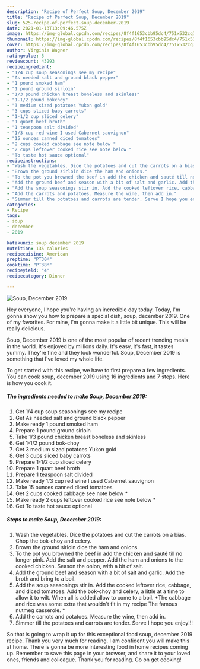 ```yaml
---
description: "Recipe of Perfect Soup, December 2019"
title: "Recipe of Perfect Soup, December 2019"
slug: 525-recipe-of-perfect-soup-december-2019
date: 2021-01-13T13:09:46.575Z
image: https://img-global.cpcdn.com/recipes/8f4f1653cbb95dc4/751x532cq70/soup-december-2019-recipe-main-photo.jpg
thumbnail: https://img-global.cpcdn.com/recipes/8f4f1653cbb95dc4/751x532cq70/soup-december-2019-recipe-main-photo.jpg
cover: https://img-global.cpcdn.com/recipes/8f4f1653cbb95dc4/751x532cq70/soup-december-2019-recipe-main-photo.jpg
author: Virginia Wagner
ratingvalue: 5
reviewcount: 43293
recipeingredient:
- "1/4 cup soup seasonings see my recipe"
- "As needed salt and ground black pepper"
- "1 pound smoked ham"
- "1 pound ground sirloin"
- "1/3 pound chicken breast boneless and skinless"
- "1-1/2 pound bokchoy"
- "3 medium sized potatoes Yukon gold"
- "3 cups sliced baby carrots"
- "1-1/2 cup sliced celery"
- "1 quart beef broth"
- "1 teaspoon salt divided"
- "1/3 cup red wine I used Cabernet sauvignon"
- "15 ounces canned diced tomatoes"
- "2 cups cooked cabbage see note below "
- "2 cups leftover cooked rice see note below "
- "To taste hot sauce optional"
recipeinstructions:
- "Wash the vegetables. Dice the potatoes and cut the carrots on a bias. Chop the bok-choy and celery."
- "Brown the ground sirloin dice the ham and onions."
- "To the pot you browned the beef in add the chicken and sauté till no longer pink. Add the salt and pepper. Add the ham and onions to the cooked chicken. Season the onion, with a bit of salt."
- "Add the ground beef and season with a bit of salt and garlic. Add the broth and bring to a boil."
- "Add the soup seasonings stir in. Add the cooked leftover rice, cabbage, and diced tomatoes. Add the bok-choy and celery, a little at a time to allow it to wilt. When all is added allow to come to a boil. *The cabbage and rice was some extra that wouldn&#39;t fit in my recipe The famous nutmeg casserole. *"
- "Add the carrots and potatoes. Measure the wine, then add in."
- "Simmer till the potatoes and carrots are tender. Serve I hope you enjoy!!!"
categories:
- Recipe
tags:
- soup
- december
- 2019

katakunci: soup december 2019 
nutrition: 135 calories
recipecuisine: American
preptime: "PT30M"
cooktime: "PT38M"
recipeyield: "4"
recipecategory: Dinner

---
```



![Soup, December 2019](https://img-global.cpcdn.com/recipes/8f4f1653cbb95dc4/751x532cq70/soup-december-2019-recipe-main-photo.jpg)

Hey everyone, I hope you're having an incredible day today. Today, I'm gonna show you how to prepare a special dish, soup, december 2019. One of my favorites. For mine, I'm gonna make it a little bit unique. This will be really delicious.

Soup, December 2019 is one of the most popular of recent trending meals in the world. It's enjoyed by millions daily. It's easy, it's fast, it tastes yummy. They're fine and they look wonderful. Soup, December 2019 is something that I've loved my whole life.




To get started with this recipe, we have to first prepare a few ingredients. You can cook soup, december 2019 using 16 ingredients and 7 steps. Here is how you cook it.

<!--inarticleads1-->

##### The ingredients needed to make Soup, December 2019:

1. Get 1/4 cup soup seasonings see my recipe
1. Get As needed salt and ground black pepper
1. Make ready 1 pound smoked ham
1. Prepare 1 pound ground sirloin
1. Take 1/3 pound chicken breast boneless and skinless
1. Get 1-1/2 pound bok-choy
1. Get 3 medium sized potatoes Yukon gold
1. Get 3 cups sliced baby carrots
1. Prepare 1-1/2 cup sliced celery
1. Prepare 1 quart beef broth
1. Prepare 1 teaspoon salt divided
1. Make ready 1/3 cup red wine I used Cabernet sauvignon
1. Take 15 ounces canned diced tomatoes
1. Get 2 cups cooked cabbage see note below *
1. Make ready 2 cups leftover cooked rice see note below *
1. Get To taste hot sauce optional




<!--inarticleads2-->

##### Steps to make Soup, December 2019:

1. Wash the vegetables. Dice the potatoes and cut the carrots on a bias. Chop the bok-choy and celery.
1. Brown the ground sirloin dice the ham and onions.
1. To the pot you browned the beef in add the chicken and sauté till no longer pink. Add the salt and pepper. Add the ham and onions to the cooked chicken. Season the onion, with a bit of salt.
1. Add the ground beef and season with a bit of salt and garlic. Add the broth and bring to a boil.
1. Add the soup seasonings stir in. Add the cooked leftover rice, cabbage, and diced tomatoes. Add the bok-choy and celery, a little at a time to allow it to wilt. When all is added allow to come to a boil. *The cabbage and rice was some extra that wouldn&#39;t fit in my recipe The famous nutmeg casserole. *
1. Add the carrots and potatoes. Measure the wine, then add in.
1. Simmer till the potatoes and carrots are tender. Serve I hope you enjoy!!!




So that is going to wrap it up for this exceptional food soup, december 2019 recipe. Thank you very much for reading. I am confident you will make this at home. There is gonna be more interesting food in home recipes coming up. Remember to save this page in your browser, and share it to your loved ones, friends and colleague. Thank you for reading. Go on get cooking!
